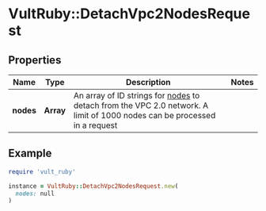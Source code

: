 # VultRuby::DetachVpc2NodesRequest

## Properties

| Name | Type | Description | Notes |
| ---- | ---- | ----------- | ----- |
| **nodes** | **Array** | An array of ID strings for [nodes](#operation/list-vpc2-nodes) to detach from the VPC 2.0 network. A limit of 1000 nodes can be processed in a request |  |

## Example

```ruby
require 'vult_ruby'

instance = VultRuby::DetachVpc2NodesRequest.new(
  nodes: null
)
```

